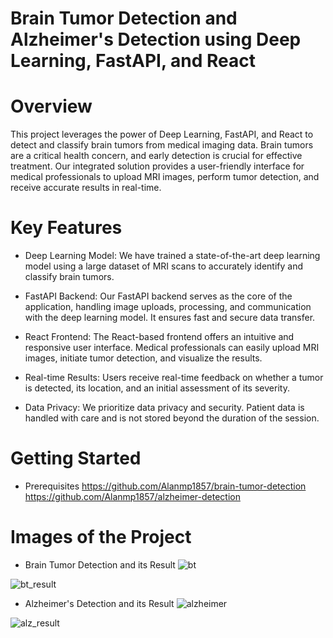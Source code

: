 # Brain Tumor Detection and Alzheimer's Detection using Deep Learning, FastAPI, and React

# Overview
This project leverages the power of Deep Learning, FastAPI, and React to detect and classify brain tumors from medical imaging data. Brain tumors are a critical health concern, and early detection is crucial for effective treatment. Our integrated solution provides a user-friendly interface for medical professionals to upload MRI images, perform tumor detection, and receive accurate results in real-time.

# Key Features
- Deep Learning Model: We have trained a state-of-the-art deep learning model using a large dataset of MRI scans to accurately identify and classify brain tumors.

- FastAPI Backend: Our FastAPI backend serves as the core of the application, handling image uploads, processing, and communication with the deep learning model. It ensures fast and secure data transfer.

- React Frontend: The React-based frontend offers an intuitive and responsive user interface. Medical professionals can easily upload MRI images, initiate tumor detection, and visualize the results.

- Real-time Results: Users receive real-time feedback on whether a tumor is detected, its location, and an initial assessment of its severity.

- Data Privacy: We prioritize data privacy and security. Patient data is handled with care and is not stored beyond the duration of the session.

# Getting Started
- Prerequisites
https://github.com/Alanmp1857/brain-tumor-detection
https://github.com/Alanmp1857/alzheimer-detection

# Images of the Project
- Brain Tumor Detection and its Result
![bt](https://github.com/Alanmp1857/project-frontend/assets/95167331/0c516c76-e274-4391-a676-0657e27856d8)

![bt_result](https://github.com/Alanmp1857/project-frontend/assets/95167331/20809732-42a3-476f-878a-271495e0c9cc)

- Alzheimer's Detection and its Result
![alzheimer](https://github.com/Alanmp1857/project-frontend/assets/95167331/9ea1a10e-2d51-47f8-822c-749470d0c62a)

![alz_result](https://github.com/Alanmp1857/project-frontend/assets/95167331/41bf636d-04a8-4f36-8da2-00a80ade1c69)
